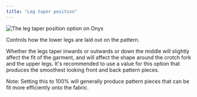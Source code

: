 ```yaml
---
title: "Leg taper position"
---
```


![The leg taper position option on Onyx](legtaperposition.svg)

Controls how the lower legs are laid out on the pattern.

Whether the legs taper inwards or outwards or down the middle will slightly affect the fit of the garment, and will affect the shape around the crotch fork and the upper legs. It's recommended to use a value for this option that produces the smoothest looking front and back pattern pieces.

Note: Setting this to 100% will generally produce pattern pieces that can be fit more efficiently onto the fabric.
